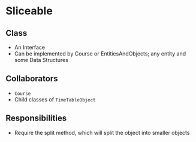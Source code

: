# Sliceable

## Class
* An Interface
* Can be implemented by Course or EntitiesAndObjects; any entity and some Data 
  Structures

## Collaborators
* `Course`
* Child classes of `TimeTableObject`

## Responsibilities
* Require the split method, which will split the object into smaller objects
